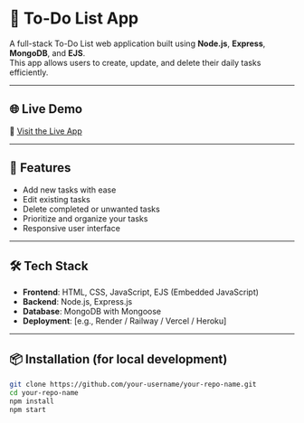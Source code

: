 # 📝 To-Do List App

A full-stack To-Do List web application built using **Node.js**, **Express**, **MongoDB**, and **EJS**.  
This app allows users to create, update, and delete their daily tasks efficiently.

---

## 🌐 Live Demo

🔗 [Visit the Live App](https://authentication-security.onrender.com)

---

## 🚀 Features

- Add new tasks with ease
- Edit existing tasks
- Delete completed or unwanted tasks
- Prioritize and organize your tasks
- Responsive user interface

---

## 🛠️ Tech Stack

- **Frontend**: HTML, CSS, JavaScript, EJS (Embedded JavaScript)
- **Backend**: Node.js, Express.js
- **Database**: MongoDB with Mongoose
- **Deployment**: [e.g., Render / Railway / Vercel / Heroku]

---

## 📦 Installation (for local development)

```bash
git clone https://github.com/your-username/your-repo-name.git
cd your-repo-name
npm install
npm start
